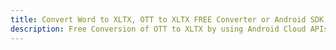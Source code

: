 ---title: Convert Word to XLTX, OTT to XLTX FREE Converter or Android SDKdescription: Free Conversion of OTT to XLTX by using Android Cloud APIs & SDKs. Also Create, Edit & Render Microsoft Word & OpenOffice documents in the Cloud.---